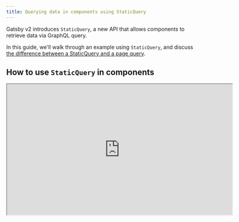 ```yaml
---
title: Querying data in components using StaticQuery
---
```


Gatsby v2 introduces `StaticQuery`, a new API that allows components to retrieve data via GraphQL query.

In this guide, we'll walk through an example using `StaticQuery`, and discuss [the difference between a StaticQuery and a page query](/static-query/#how-staticquery-differs-from-page-query).

## How to use `StaticQuery` in components

<iframe class="egghead-video" width=600 height=348 src="https://egghead.io/lessons/gatsby-load-data-using-graphql-queries-directly-in-a-gatsby-v2-component-with-staticquery/embed" />

Video hosted on [egghead.io][egghead].

[egghead]: https://egghead.io/lessons/gatsby-load-data-using-graphql-queries-directly-in-a-gatsby-v2-component-with-staticquery

### Basic example

We'll create a new `Header` component located at `src/components/header.js`:

```jsx
import React from "react"
import { StaticQuery, graphql } from "gatsby"

const Header = () => (
  <StaticQuery
    query={graphql`
      query {
        site {
          siteMetadata {
            title
          }
        }
      }
    `}
    render={data => (
      <header>
        <h1>{data.site.siteMetadata.title}</h1>
      </header>
    )}
  />
)

export default Header
```

Using `StaticQuery`, you can colocate a component with its data. No longer is it required to, say, pass data down from `Layout` to `Header`.

### Typechecking

With the above pattern, you lose the ability to typecheck with PropTypes. To regain typechecking while achieving the same result, you can change the component to:

```jsx
import React from "react"
import { StaticQuery } from "gatsby"
import PropTypes from "prop-types"

const Header = ({ data }) => (
  <header>
    <h1>{data.site.siteMetadata.title}</h1>
  </header>
)

export default props => (
  <StaticQuery
    query={graphql`
      query {
        site {
          siteMetadata {
            title
          }
        }
      }
    `}
    render={data => <Header data={data} {...props} />}
  />
)

Header.propTypes = {
  data: PropTypes.shape({
    site: PropTypes.shape({
      siteMetadata: PropTypes.shape({
        title: PropTypes.string.isRequired,
      }).isRequired,
    }).isRequired,
  }).isRequired,
}
```

## How StaticQuery differs from page query

StaticQuery can do most of the things that page query can, including fragments. The main differences are:

- page queries can accept variables (via `pageContext`) but can only be added to _page_ components
- StaticQuery does not accept variables (hence the name "static"), but can be used in _any_ component, including pages
